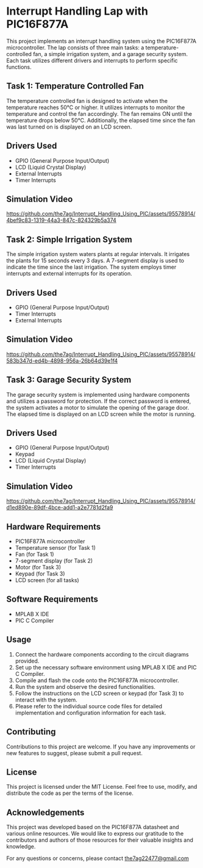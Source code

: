 # Interrupt Handling Lap with PIC16F877A
This project implements an interrupt handling system using the PIC16F877A microcontroller. The lap consists of three main tasks: a temperature-controlled fan, a simple irrigation system, and a garage security system. Each task utilizes different drivers and interrupts to perform specific functions.

## Task 1: Temperature Controlled Fan
The temperature controlled fan is designed to activate when the temperature reaches 50°C or higher. It utilizes interrupts to monitor the temperature and control the fan accordingly. The fan remains ON until the temperature drops below 50°C. Additionally, the elapsed time since the fan was last turned on is displayed on an LCD screen.

## Drivers Used
* GPIO (General Purpose Input/Output)
* LCD (Liquid Crystal Display)
* External Interrupts
* Timer Interrupts
## Simulation Video

https://github.com/the7ag/Interrupt_Handling_Using_PIC/assets/95578914/4bef9c83-1319-44a3-847c-824329b5a374


## Task 2: Simple Irrigation System
The simple irrigation system waters plants at regular intervals. It irrigates the plants for 15 seconds every 3 days. A 7-segment display is used to indicate the time since the last irrigation. The system employs timer interrupts and external interrupts for its operation.

## Drivers Used
* GPIO (General Purpose Input/Output)
* Timer Interrupts
* External Interrupts

## Simulation Video


https://github.com/the7ag/Interrupt_Handling_Using_PIC/assets/95578914/583b347d-ed4b-4898-956a-26b64d39e1f4


## Task 3: Garage Security System
The garage security system is implemented using hardware components and utilizes a password for protection. If the correct password is entered, the system activates a motor to simulate the opening of the garage door. The elapsed time is displayed on an LCD screen while the motor is running.

## Drivers Used
* GPIO (General Purpose Input/Output)
* Keypad
* LCD (Liquid Crystal Display)
* Timer Interrupts
## Simulation Video


https://github.com/the7ag/Interrupt_Handling_Using_PIC/assets/95578914/d1ed890e-89df-4bce-add1-a2e7781d2fa9


## Hardware Requirements
* PIC16F877A microcontroller
* Temperature sensor (for Task 1)
* Fan (for Task 1)
* 7-segment display (for Task 2)
* Motor (for Task 3)
* Keypad (for Task 3)
* LCD screen (for all tasks)
## Software Requirements
* MPLAB X IDE
* PIC C Compiler
## Usage
1. Connect the hardware components according to the circuit diagrams provided.
2. Set up the necessary software environment using MPLAB X IDE and PIC C Compiler.
3. Compile and flash the code onto the PIC16F877A microcontroller.
4. Run the system and observe the desired functionalities.
5. Follow the instructions on the LCD screen or keypad (for Task 3) to interact with the system.
6. Please refer to the individual source code files for detailed implementation and configuration information for each task.

## Contributing
Contributions to this project are welcome. If you have any improvements or new features to suggest, please submit a pull request.

## License
This project is licensed under the MIT License. Feel free to use, modify, and distribute the code as per the terms of the license.

## Acknowledgements
This project was developed based on the PIC16F877A datasheet and various online resources. We would like to express our gratitude to the contributors and authors of those resources for their valuable insights and knowledge.

For any questions or concerns, please contact the7ag22477@gmail.com
